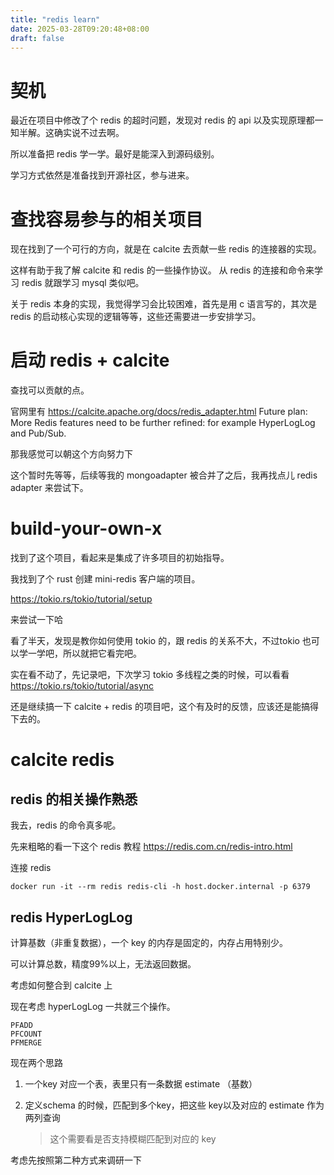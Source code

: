 ```yaml
---
title: "redis learn"
date: 2025-03-28T09:20:48+08:00
draft: false
---
```


# 契机
最近在项目中修改了个 redis 的超时问题，发现对 redis 的 api 以及实现原理都一知半解。这确实说不过去啊。

所以准备把 redis 学一学。最好是能深入到源码级别。

学习方式依然是准备找到开源社区，参与进来。

# 查找容易参与的相关项目

现在找到了一个可行的方向，就是在 calcite 去贡献一些 redis 的连接器的实现。

这样有助于我了解 calcite 和 redis 的一些操作协议。 从 redis 的连接和命令来学习 redis 就跟学习 mysql 类似吧。

关于 redis 本身的实现，我觉得学习会比较困难，首先是用 c 语言写的，其次是 redis 的启动核心实现的逻辑等等，这些还需要进一步安排学习。

# 启动 redis + calcite

查找可以贡献的点。

官网里有 https://calcite.apache.org/docs/redis_adapter.html 
Future plan: More Redis features need to be further refined: for example HyperLogLog and Pub/Sub.

那我感觉可以朝这个方向努力下

这个暂时先等等，后续等我的 mongoadapter 被合并了之后，我再找点儿 redis adapter 来尝试下。

# build-your-own-x 
找到了这个项目，看起来是集成了许多项目的初始指导。

我找到了个 rust 创建 mini-redis 客户端的项目。

https://tokio.rs/tokio/tutorial/setup

来尝试一下哈

看了半天，发现是教你如何使用 tokio 的，跟 redis 的关系不大，不过tokio 也可以学一学吧，所以就把它看完吧。

实在看不动了，先记录吧，下次学习 tokio 多线程之类的时候，可以看看 https://tokio.rs/tokio/tutorial/async

还是继续搞一下 calcite + redis 的项目吧，这个有及时的反馈，应该还是能搞得下去的。

# calcite redis

## redis 的相关操作熟悉
我去，redis 的命令真多呢。

先来粗略的看一下这个 redis 教程 https://redis.com.cn/redis-intro.html

连接 redis
```
docker run -it --rm redis redis-cli -h host.docker.internal -p 6379
```

## redis HyperLogLog

计算基数（非重复数据），一个 key 的内存是固定的，内存占用特别少。

可以计算总数，精度99%以上，无法返回数据。

考虑如何整合到 calcite 上


现在考虑 hyperLogLog 一共就三个操作。

```
PFADD
PFCOUNT
PFMERGE
```

现在两个思路
1. 一个key 对应一个表，表里只有一条数据 estimate （基数）

2. 定义schema 的时候，匹配到多个key，把这些 key以及对应的 estimate 作为两列查询
    > 这个需要看是否支持模糊匹配到对应的 key

考虑先按照第二种方式来调研一下
